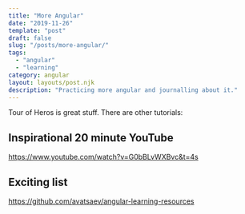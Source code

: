 ```yaml
---
title: "More Angular"
date: "2019-11-26"
template: "post"
draft: false
slug: "/posts/more-angular/"
tags:
  - "angular"
  - "learning"
category: angular
layout: layouts/post.njk
description: "Practicing more angular and journalling about it."
---
```


Tour of Heros is great stuff.   There are other tutorials:

## Inspirational 20 minute YouTube

https://www.youtube.com/watch?v=G0bBLvWXBvc&t=4s 

## Exciting list

https://github.com/avatsaev/angular-learning-resources


